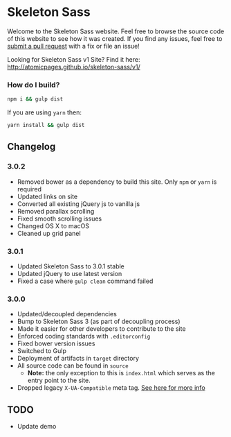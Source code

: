 Skeleton Sass
=============

Welcome to the Skeleton Sass website. Feel free to browse the source code of this website to see how it was created. If you find any issues, feel free to [submit a pull request](https://github.com/atomicpages/skeleton-sass/pull/new/gh-pages) with a fix or file an issue!

Looking for Skeleton Sass v1 Site? Find it here: http://atomicpages.github.io/skeleton-sass/v1/

### How do I build?

~~~bash
npm i && gulp dist
~~~

If you are using `yarn` then:

~~~bash
yarn install && gulp dist
~~~

## Changelog
### 3.0.2
* Removed bower as a dependency to build this site. Only `npm` or `yarn` is required
* Updated links on site
* Converted all existing jQuery js to vanilla js
* Removed parallax scrolling
* Fixed smooth scrolling issues
* Changed OS X to macOS
* Cleaned up grid panel

### 3.0.1
* Updated Skeleton Sass to 3.0.1 stable
* Updated jQuery to use latest version
* Fixed a case where `gulp clean` command failed

### 3.0.0
* Updated/decoupled dependencies
* Bump to Skeleton Sass 3 (as part of decoupling process)
* Made it easier for other developers to contribute to the site
* Enforced coding standards with `.editorconfig`
* Fixed bower version issues
* Switched to Gulp
* Deployment of artifacts in `target` directory
* All source code can be found in `source`
    * **Note:** the only exception to this is `index.html` which serves as the entry point to the site.
* Dropped legacy `X-UA-Compatible` meta tag. [See here for more info](http://stackoverflow.com/questions/6771258/what-does-meta-http-equiv-x-ua-compatible-content-ie-edge-do)

## TODO
* Update demo
